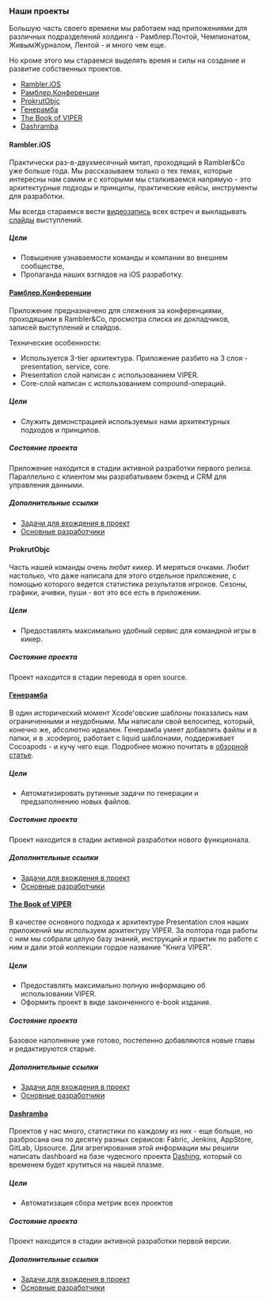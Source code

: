 ### Наши проекты
Большую часть своего времени мы работаем над приложениями для различных подразделений холдинга - Рамблер.Почтой, Чемпионатом, ЖивымЖурналом, Лентой - и много чем еще.

Но кроме этого мы стараемся выделять время и силы на создание и развитие собственных проектов.

- [Rambler.iOS](#ramblerios)
- [Рамблер.Конференции](#РамблерКонференции)
- [ProkrutObjc](#prokrutobjc)
- [Генерамба](#Генерамба)
- [The Book of VIPER](#the-book-of-viper)
- [Dashramba](#dashramba)

#### Rambler.iOS
Практически раз-в-двухмесячный митап, проходящий в Rambler&Co уже больше года. Мы рассказываем только о тех темах, которые интересны нам самим и с которыми мы сталкиваемся напрямую - это архитектурные подходы и принципы, практические кейсы, инструменты для разработки.

Мы всегда стараемся вести [видеозапись](https://www.youtube.com/channel/UCbSp3qd2_KqahfeOKN3WOrQ) всех встреч и выкладывать [слайды](http://www.slideshare.net/Rambler-iOS) выступлений.

##### Цели
- Повышение узнаваемости команды и компании во внешнем сообществе,
- Пропаганда наших взглядов на iOS разработку.

#### [Рамблер.Конференции](https://github.com/rambler-ios/RamblerConferences)
Приложение предназначено для слежения за конференциями, проходящими в Rambler&Co, просмотра списка их докладчиков, записей выступлений и слайдов.

Технические особенности:

- Используется 3-tier архитектура. Приложение разбито на 3 слоя - presentation, service, core.
- Presentation слой написан с использованием VIPER.
- Core-слой написан с использованием compound-операций.

##### Цели
- Cлужить демонстрацией используемых нами архитектурных подходов и принципов.

##### Состояние проекта
Приложение находится в стадии активной разработки первого релиза. Параллельно с клиентом мы разрабатываем бэкенд и CRM для управления данными.

##### Дополнительные ссылки
- [Задачи для вхождения в проект](https://github.com/rambler-ios/RamblerConferences/issues?q=is%3Aissue+is%3Aopen+label%3Astarter-pack)
- [Основные разработчики](https://github.com/rambler-ios/RamblerConferences/graphs/contributors)

#### ProkrutObjc
Часть нашей команды очень любит кикер. И меряться очками. Любит настолько, что даже написала для этого отдельное приложение, с помощью которого ведется статистика результатов игроков. Сезоны, графики, ачивки, пуши - вот это все есть в приложении.

##### Цели
- Предоставлять максимально удобный сервис для командной игры в кикер.

##### Состояние проекта
Проект находится в стадии перевода в open source.

#### [Генерамба](https://github.com/rambler-ios/Generamba)
В один исторический момент Xcode'овские шаблоны показались нам ограниченными и неудобными. Мы написали свой велосипед, который, конечно же, абсолютно идеален. Генерамба умеет добавлять файлы и в папки, и в .xcodeproj, работает с liquid шаблонами, поддерживает Cocoapods - и кучу чего еще. Подробнее можно почитать в [обзорной статье](http://etolstoy.com/2016/02/10/generamba/).

##### Цели
- Автоматизировать рутинные задачи по генерации и предзаполнению новых файлов.

##### Состояние проекта
Проект находится в стадии активной разработки нового функционала.

##### Дополнительные ссылки
- [Задачи для вхождения в проект](https://github.com/rambler-ios/Generamba/issues?q=is%3Aissue+is%3Aopen+label%3Astarter-pack)
- [Основные разработчики](https://github.com/rambler-ios/Generamba/graphs/contributors)

#### [The Book of VIPER](https://github.com/rambler-ios/The-Book-of-VIPER)
В качестве основного подхода к архитектуре Presentation слоя наших приложений мы используем архитектуру VIPER. За полтора года работы с ним мы собрали целую базу знаний, инструкций и практик по работе с ним и дали этой коллекции гордое название "Книга VIPER".

##### Цели
- Предоставлять максимально полную информацию об использовании VIPER.
- Оформить проект в виде законченного e-book издания.

##### Состояние проекта
Базовое наполнение уже готово, постепенно добавляются новые главы и редактируются старые.

##### Дополнительные ссылки
- [Задачи для вхождения в проект](https://github.com/rambler-ios/The-Book-of-VIPER/issues?q=is%3Aissue+is%3Aopen+label%3A%22starter+pack%22)
- [Основные разработчики](https://github.com/rambler-ios/The-Book-of-VIPER/graphs/contributors)

#### [Dashramba](https://github.com/rambler-ios/dashramba)
Проектов у нас много, статистики по каждому из них - еще больше, но разбросана она по десятку разных сервисов: Fabric, Jenkins, AppStore, GitLab, Upsource. Для агрегирования этой информации мы решили написать dashboard на базе чудесного проекта [Dashing](http://dashing.io/), который со временем будет крутиться на нашей плазме.

##### Цели
- Автоматизация сбора метрик всех проектов

##### Состояние проекта
Проект находится в стадии активной разработки первой версии.

##### Дополнительные ссылки
- [Задачи для вхождения в проект](https://github.com/rambler-ios/dashramba/issues?q=is%3Aissue+is%3Aopen+label%3A%22starter+pack%22)
- [Основные разработчики](https://github.com/rambler-ios/dashramba/graphs/contributors)
